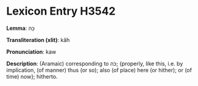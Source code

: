 # Lexicon Entry H3542

**Lemma**: כָּה

**Transliteration (xlit)**: kâh

**Pronunciation**: kaw

**Description**:
(Aramaic) corresponding to כֹּה; {properly, like this, i.e. by implication, (of manner) thus (or so); also (of place) here (or hither); or (of time) now}; hitherto.
